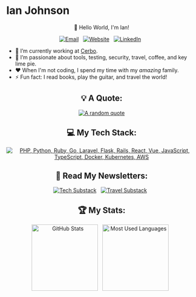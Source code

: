 # Ian Johnson

<div align="center">

👋 Hello World, I'm Ian!

<p>
    <a target="_blank" href="mailto:tacoda@hey.com"><img alt="Email" src="https://img.shields.io/badge/email-black?style=for-the-badge&logo=maildotru&logoColor=white" /></a>&nbsp;&nbsp;
    <a target="_blank" href="https://tacoda.github.io"><img alt="Website" src="https://img.shields.io/badge/website-green?style=for-the-badge&logo=curl&logoColor=white" /></a>&nbsp;&nbsp;
    <a target="_blank" href="https://www.linkedin.com/in/tacoda/"><img alt="LinkedIn" src="https://img.shields.io/badge/linked_in-blue?style=for-the-badge&logo=linkedin&logoColor=white" /></a>&nbsp;&nbsp;
</p>

</div>

- 🔭 I’m currently working at [Cerbo](https://www.linkedin.com/company/cerbo-llc/).
- 🌱 I’m passionate about tools, testing, security, travel, coffee, and key lime pie.
- ❤️ When I'm not coding, I spend my time with my _amazing_ family.
- ⚡ Fun fact: I read books, play the guitar, and travel the world!

<div align="center">

## 💡 A Quote:

[![A random quote](https://quotes-github-readme.vercel.app/api?type=horizontal&theme=dark)](https://github.com/piyushsuthar/github-readme-quotes)

## 💻 My Tech Stack:

[![PHP, Python, Ruby, Go, Laravel, Flask, Rails, React, Vue, JavaScript, TypeScript, Docker, Kubernetes, AWS](https://skillicons.dev/icons?i=php,python,ruby,go,laravel,flask,rails,react,vue,js,ts,docker,kubernetes,aws)](https://skillicons.dev)

## 📖 Read My Newsletters:

<p>
    <a target="_blank" href="https://diffengine.substack.com/"><img alt="Tech Substack" src="https://img.shields.io/badge/diffengine-orange?style=for-the-badge&logo=substack&logoColor=white" /></a>&nbsp;&nbsp;
    <a target="_blank" href=https://roamingroots.substack.com/"><img alt="Travel Substack" src="https://img.shields.io/badge/roamingroots-orange?style=for-the-badge&logo=substack&logoColor=white" /></a>&nbsp;&nbsp;
</p>

## 🏆 My Stats:

<p>
    <img height=175 alt="GitHub Stats" src="https://github-readme-stats.vercel.app/api?username=tacoda&show_icons=true&count_private=true&theme=dark" />&nbsp;&nbsp;
    <img height=175 alt="Most Used Languages" src="https://github-readme-stats.vercel.app/api/top-langs/?username=tacoda&layout=compact&theme=dark" />&nbsp;&nbsp;
</p>

</div>
